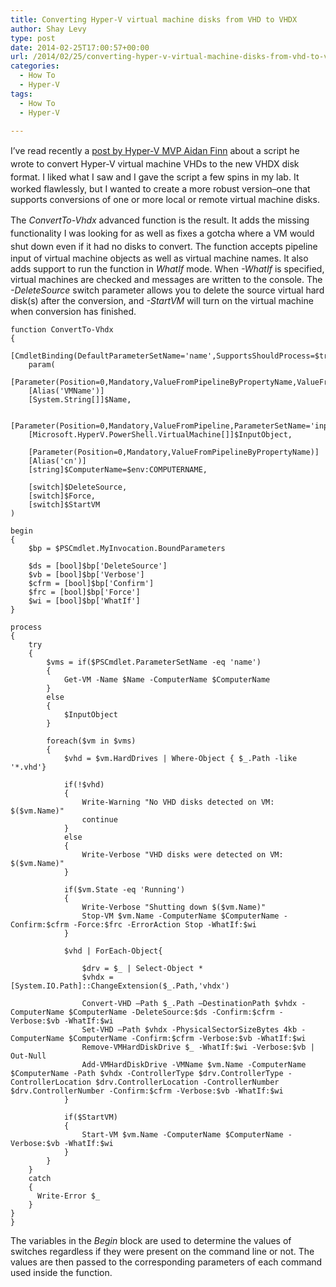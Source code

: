 ```yaml
---
title: Converting Hyper-V virtual machine disks from VHD to VHDX
author: Shay Levy
type: post
date: 2014-02-25T17:00:57+00:00
url: /2014/02/25/converting-hyper-v-virtual-machine-disks-from-vhd-to-vhdx/
categories:
  - How To
  - Hyper-V
tags:
  - How To
  - Hyper-V

---
```

<span style="line-height: 1.5em;">I&#8217;ve read recently a <a href="http://www.aidanfinn.com/?p=16007)">post by Hyper-V MVP Aidan Finn</a> about a script he wrote to convert Hyper-V virtual machine VHDs to the new VHDX disk format. </span>I liked what I saw and I gave the script a few spins in my lab. It worked flawlessly, but I wanted to create a more robust version&#8211;one that supports conversions of one or more local or remote virtual machine disks.

<span style="line-height: 1.5em;">The <em>ConvertTo-Vhdx</em> advanced function is the result. It adds the missing functionality I was looking for as well as fixes a gotcha where a VM would shut down </span>even if it had no disks to convert. The function accepts pipeline input of virtual machine objects as well as virtual machine names. It also adds support to run the function in _WhatIf_ mode. When _-WhatIf_ is specified, virtual machines are checked and messages are written to the console. The _-DeleteSource_ switch parameter allows you to delete the source virtual hard disk(s) after the conversion, and _-StartVM_ will turn on the virtual machine when conversion has finished.


    function ConvertTo-Vhdx
    {
        [CmdletBinding(DefaultParameterSetName='name',SupportsShouldProcess=$true)]
    	param(
      [Parameter(Position=0,Mandatory,ValueFromPipelineByPropertyName,ValueFromPipeline,ParameterSetName='name')]
        [Alias('VMName')]
        [System.String[]]$Name,
    
        [Parameter(Position=0,Mandatory,ValueFromPipeline,ParameterSetName='inputObject')]
        [Microsoft.HyperV.PowerShell.VirtualMachine[]]$InputObject,
    
        [Parameter(Position=0,Mandatory,ValueFromPipelineByPropertyName)]
        [Alias('cn')]
        [string]$ComputerName=$env:COMPUTERNAME,
    
        [switch]$DeleteSource,
        [switch]$Force,
        [switch]$StartVM
    )
    
    begin
    {
        $bp = $PSCmdlet.MyInvocation.BoundParameters
    
        $ds = [bool]$bp['DeleteSource']
        $vb = [bool]$bp['Verbose']
        $cfrm = [bool]$bp['Confirm']
        $frc = [bool]$bp['Force']
        $wi = [bool]$bp['WhatIf']
    }
    
    process
    {
        try
        {
            $vms = if($PSCmdlet.ParameterSetName -eq 'name')
            {
                Get-VM -Name $Name -ComputerName $ComputerName
            }
            else
            {
                $InputObject
            }
    
            foreach($vm in $vms)
            {
                $vhd = $vm.HardDrives | Where-Object { $_.Path -like '*.vhd'}
    
                if(!$vhd)
                {
                    Write-Warning "No VHD disks detected on VM: $($vm.Name)"
                    continue
                }
                else
                {
                    Write-Verbose "VHD disks were detected on VM: $($vm.Name)"
                }
    
                if($vm.State -eq 'Running')
                {
                    Write-Verbose "Shutting down $($vm.Name)"
                    Stop-VM $vm.Name -ComputerName $ComputerName -Confirm:$cfrm -Force:$frc -ErrorAction Stop -WhatIf:$wi
                }
    
                $vhd | ForEach-Object{
    
                    $drv = $_ | Select-Object *
                    $vhdx = [System.IO.Path]::ChangeExtension($_.Path,'vhdx')
    
                    Convert-VHD –Path $_.Path –DestinationPath $vhdx -ComputerName $ComputerName -DeleteSource:$ds -Confirm:$cfrm -Verbose:$vb -WhatIf:$wi
                    Set-VHD –Path $vhdx -PhysicalSectorSizeBytes 4kb -ComputerName $ComputerName -Confirm:$cfrm -Verbose:$vb -WhatIf:$wi
                    Remove-VMHardDiskDrive $_ -WhatIf:$wi -Verbose:$vb | Out-Null
                    Add-VMHardDiskDrive -VMName $vm.Name -ComputerName $ComputerName -Path $vhdx -ControllerType $drv.ControllerType -ControllerLocation $drv.ControllerLocation -ControllerNumber $drv.ControllerNumber -Confirm:$cfrm -Verbose:$vb -WhatIf:$wi
                }
    
                if($StartVM)
                {
                    Start-VM $vm.Name -ComputerName $ComputerName -Verbose:$vb -WhatIf:$wi
                }
            }
        }
        catch
        {
          Write-Error $_
        }
    }
    }
The variables in the _Begin_ block are used to determine the values of switches regardless if they were present on the command line or not. The values are then passed to the corresponding parameters of each command used inside the function.